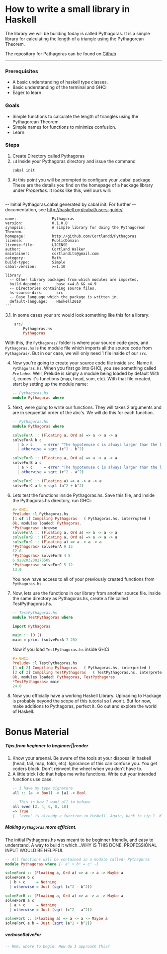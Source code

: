 # How to write a small library in Haskell

The library we will be building today is called Pythagoras. It is a simple library for calculating the length of a triangle using the Pythagorean Theorem.

The repository for Pathagoras can be found on [Github](https://github.com/Cortlandd/Pythagoras)

---
### Prerequisites
- A basic understanding of haskell type classes.
- Basic understanding of the terminal and GHCi
- Eager to learn

### Goals
- Simple functions to calculate the length of triangles using the Pythagorean Theorem.
- Simple names for functions to minimize confusion.
- Learn

### Steps

1. Create Directory called Pythagoras
2.  ```cd``` Inside your Pythagoras directory and issue the command
    ```haskell
    cabal init
    ```
3. At this point you will be prompted to configure your .cabal package. These are the details you find on the homepage of a hackage library under _Properties_. It looks like this, well ours will:
    ```haskell
  -- Initial Pythagoras.cabal generated by cabal init.  For further 
    -- documentation, see http://haskell.org/cabal/users-guide/
    
    name:                Pythagoras
    version:             0.1.0.0
    synopsis:            A simple library for doing the Pythagorean Theorem.
    homepage:            http://github.com/Cortlandd/Pythagoras
    license:             PublicDomain
    license-file:        LICENSE
    author:              Cortland Walker
    maintainer:          cortlandits@gmail.com
    category:            Math
    build-type:          Simple
    cabal-version:       >=1.10
    
    library
      -- Other library packages from which modules are imported.
      build-depends:       base >=4.8 && <4.9
      -- Directories containing source files.
      hs-source-dirs:      src
      -- Base language which the package is written in.
      default-language:    Haskell2010
    ```


3.1. In some cases your src would look something like this for a library:
    
```haskell
    src/
        Pythagoras.hs
        Pythagoras
```
With this, the ```Pythagoras/``` folder is where your source code goes, and ```Pythagoras.hs``` is the module file which imports all the source code from ```Pythagoras/```. But in our case, we will only need 1 file inside of our ```src```.

4. Now you're going to create your source code file inside ```src```. Name it ```Pythagoras.hs```. When you first go into GHCi, you see something called _```Prelude>```_. Well, Prelude is simply a module being loaded by default With it,  comes it's functions (map, head, sum, etc). With that file created, start by setting up the module name:

      ```haskell
      -- Pythagoras.hs
      module Pythagoras where
      ```

5. Next, were going to write our functions. They will takes 2 arguments and are in sequential order of the abc's. We will do this for each function.
    ```haskell
    -- Pythagoras.hs
    module Pythagoras where
    
    solveForA :: (Floating a, Ord a) => a -> a -> a
    solveForA b c
      | b > c     = error "The hypotenuse c is always larger than the legs a and b."
      | otherwise = sqrt (c^2 - b^2)
    
    solveForB :: (Floating a, Ord a) => a -> a -> a
    solveForB a c 
      | a > c     = error "The hypotenuse c is always larger than the legs a and b." 
      | otherwise = sqrt (c^2 - a^2) 
    
    solveForC :: (Floating a) => a -> a -> a
    solveForC a b = sqrt (a^2 + b^2)
    ```
    
6. Lets test the functions inside Pythagoras.hs. Save this file, and inside the Pythagoras.hs directory, run GHCi:
    ```Haskell
    #> GHCi
    Prelude> :l Pythagoras.hs
    [1 of 1] Compiling Pythagoras   ( Pythagoras.hs, interrupted )
    Ok, modules loaded: Pythagoras.
    *Pythagoras> :browse
    solveForA :: (Floating a, Ord a) => a -> a -> a
    solveForB :: (Floating a, Ord a) => a -> a -> a
    solveForC :: (Floating a) => a -> a -> a
    *Pythagoras> solveForA 9 15
    12.0
    *Pythagoras> solveForB 4 8
    6.928203230275509
    *Pythagoras> solveForC 5 12
    13.0
    ```
    You now have access to all of your previously created functions from ```Pythagoras.hs```
    
7. Now, lets use the functions in our library from another source file. Inside the same directory as Pythagoras.hs, create a file called TestPythagoras.hs.
    ```Haskell
    -- TestPythagoras.hs
    module TestPythagoras where
    
    import Pythagoras
    
    main :: IO ()
    main = print (solveForA 7 25)
    ```
    
    Now if you load ```TestPythagoras.hs``` inside GHCi
    
    ```Haskell
    #> GHCi
    Prelude> :l TestPythagoras.hs
    [1 of 2] Compiling Pythagoras   ( Pythagoras.hs, interpreted )
    [2 of 2] Compiling TestPythagoras   ( TestPythagoras.hs, interpreted )
    Ok, modules loaded: Pythagoras, TestPythagoras
    *TestPythagoras> main
    24.0
    ```
 
8. Now you officially have a working Haskell Library. Uploading to Hackage is probably beyond the scope of this tutorial so I won't. But for now, make additions to Pythagoras, perfect it. Go out and explore the world of Haskell.


# Bonus Material

##### Tips from beginner to beginner||reader
1. Know your arsenal. Be aware of the tools at your disposal in haskell (head, tail, map, foldr, etc). Ignorance of this can confuse you. You get coders block. Don't reinvent the wheel when you don't have to.
2. A little trick I do that helps me write functions. Write out your intended functions use case.
    ```Haskell
    -- I have my type signature
    all :: (a -> Bool) -> [a] -> Bool
    
    -- This is how I want all to behave
    all even [2, 4, 6, 8, 10]
    => True
    {- "even" is already a function in Haskell. Again, back to tip 1. Know your arsenal. Don't reinvent the wheel if it isnt necessary. -}
    ```

##### Making ```Pythagoras``` more efficient.
The initial Pythagoras.hs was meant to be beginner friendly, and easy to understand.
A way to build it which...WHY IS THIS DONE. PROFESSIONAL INPUT WOULD BE HELPFUL

```Haskell
-- All functions will be contained in a module called: Pythagoras
module Pythagoras where {- a² + b² = c² -}

solveForA :: (Floating a, Ord a) => a -> a -> Maybe a
solveForA b c
  | b > c     = Nothing
  | otherwise = Just (sqrt (c^2 - b^2))

solveForB :: (Floating a, Ord a) => a -> a -> Maybe a
solveForB a c 
  | a > c     = Nothing
  | otherwise = Just (sqrt (c^2 - a^2)) 

solveForC :: (Floating a) => a -> a -> Maybe a
solveForC a b = Just (sqrt (a^2 + b^2))
```

##### verboseSolveFor

```Haskell
-- Hmm, where to begin. How do I approach this?
```
